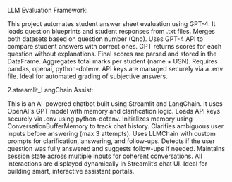  LLM Evaluation Framework:
 
 This project automates student answer sheet evaluation using GPT-4.
It loads question blueprints and student responses from .txt files.
Merges both datasets based on question number (Qno).
Uses GPT-4 API to compare student answers with correct ones.
GPT returns scores for each question without explanations.
Final scores are parsed and stored in the DataFrame.
Aggregates total marks per student (name + USN).
Requires pandas, openai, python-dotenv.
API keys are managed securely via a .env file.
Ideal for automated grading of subjective answers.

2.streamlit_LangChain Assist:

This is an AI-powered chatbot built using Streamlit and LangChain.
It uses OpenAI's GPT model with memory and clarification logic.
Loads API keys securely via .env using python-dotenv.
Initializes memory using ConversationBufferMemory to track chat history.
Clarifies ambiguous user inputs before answering (max 3 attempts).
Uses LLMChain with custom prompts for clarification, answering, and follow-ups.
Detects if the user question was fully answered and suggests follow-ups if needed.
Maintains session state across multiple inputs for coherent conversations.
All interactions are displayed dynamically in Streamlit’s chat UI.
Ideal for building smart, interactive assistant portals.
